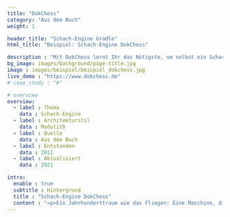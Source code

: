 ```yaml
---
title: "DokChess"
category: "Aus dem Buch"
weight: 1

header_title: "Schach-Engine Gradle"
html_title: "Beispiel: Schach-Engine DokChess"

description : "Mit DokChess lernt Ihr das Nötigste, um selbst ein Schachprogramm zu bauen. Und Ihr erfahrt auf vergnügliche Weise en passant, wie Ihr ganz allgemein eine nachvollziehbare, angemessene Softwarearchitektur entwerfen, bewerten und festhalten könnt."
bg_image: images/background/page-title.jpg
image : images/beispiel/beispiel_dokchess.jpg
live_demo : "https://www.dokchess.de"
# case_study : "#"

# overview
overview:
  - label : Thema
    data : Schach-Engine
  - label : Architekturstil
    data : Modulith
  - label : Quelle
    data : Aus dem Buch
  - label : Entstanden
    data : 2011
  - label : Aktualisiert
    data : 2021

intro:
  enable : true
  subtitle : Hintergrund
  title : "Schach-Engine DokChess"
  content : "<p>Ein Jahrhunderttraum wie das Fliegen: Eine Maschine, die Menschen im Schach bezwingt. Auch heute noch für viele Entwickler eine faszinierende Aufgabe!</p><p>Wie zerlegt man das Problem geschickt? Welche wichtigen Entscheidungen sind bei der Umsetzung zu treffen? Mit DokChess lernt Ihr das Nötigste, um selbst ein Schachprogramm zu bauen. Und Ihr erfahrt auf vergnügliche Weise en passant, wie Ihr ganz allgemein eine nachvollziehbare, angemessene Softwarearchitektur entwerfen, bewerten und festhalten könnt.</p><p>Stefan Zörner hat DokChess ursprünglich als Anschauungsmaterial für Vorträge und Workshops rund um Softwarearchitektur und -entwurf konzipiert und implementiert. Mit dem Erscheinen der ersten Auflage dieses Buchs galt es als erstes vollständiges, frei verfügbares Beispiel für arc42 überhaupt. Die Inhalte waren von Beginn an frei im Interbet verfügbar.</p>"
---
```

